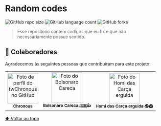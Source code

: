 # Random codes

![GitHub repo size](https://img.shields.io/github/repo-size/iuricode/README-template?style=for-the-badge)
![GitHub language count](https://img.shields.io/github/languages/count/iuricode/README-template?style=for-the-badge)
![GitHub forks](https://img.shields.io/github/forks/iuricode/README-template?style=for-the-badge)


> Esse repositorio contem codigos que eu fiz e que não necessariamente possue sentido.

## 🤝 Colaboradores

Agradecemos às seguintes pessoas que contribuíram para este projeto:

<table>
  <tr>
    <td align="center">
      <a href="#">
        <img src="https://github.com/twChronous.png" width="100px;" alt="Foto de perfil do twChronous no GitHub"/><br>
        <sub>
          <b>Chronous</b>
        </sub>
      </a>
    </td>
    <td align="center">
      <a href="#">
        <img src="https://media.discordapp.net/attachments/816450123210948649/886233047509393428/by85rtperea61.png?width=469&height=289" width="100px;" alt="Foto do Bolsonaro Careca"/><br>
        <sub>
          <b>Bolsonaro Careca 🇧🇷👍</b>
        </sub>
      </a>
    </td>
    <td align="center">
      <a href="#">
        <img src="https://media.discordapp.net/attachments/878837627757940770/886233762734686238/9ebbe4477360ee0fc489eaf01c5b8ed8c78c657986117dc5e6fb73edf6026129_1.png?width=468&height=478" width="100px;" alt="Foto do Homi das Carça erguida"/><br>
        <sub>
          <b>Homi das Carça erguida 😨😱</b>
        </sub>
      </a>
    </td>
  </tr>
</table>

[⬆ Voltar ao topo](#Random)<br>